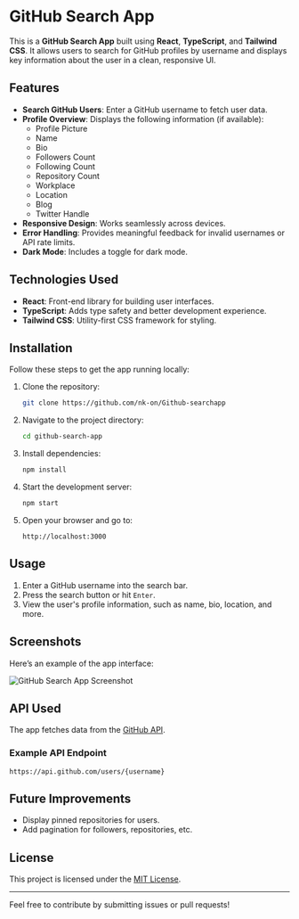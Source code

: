 # GitHub Search App

This is a **GitHub Search App** built using **React**, **TypeScript**, and **Tailwind CSS**. It allows users to search for GitHub profiles by username and displays key information about the user in a clean, responsive UI.

## Features

- **Search GitHub Users**: Enter a GitHub username to fetch user data.
- **Profile Overview**: Displays the following information (if available):
  - Profile Picture
  - Name
  - Bio
  - Followers Count
  - Following Count
  - Repository Count
  - Workplace
  - Location
  - Blog
  - Twitter Handle
- **Responsive Design**: Works seamlessly across devices.
- **Error Handling**: Provides meaningful feedback for invalid usernames or API rate limits.
- **Dark Mode**: Includes a toggle for dark mode.

## Technologies Used

- **React**: Front-end library for building user interfaces.
- **TypeScript**: Adds type safety and better development experience.
- **Tailwind CSS**: Utility-first CSS framework for styling.

## Installation

Follow these steps to get the app running locally:

1. Clone the repository:
   ```bash
   git clone https://github.com/nk-on/Github-searchapp
   ```

2. Navigate to the project directory:
   ```bash
   cd github-search-app
   ```

3. Install dependencies:
   ```bash
   npm install
   ```

4. Start the development server:
   ```bash
   npm start
   ```

5. Open your browser and go to:
   ```
   http://localhost:3000
   ```

## Usage

1. Enter a GitHub username into the search bar.
2. Press the search button or hit `Enter`.
3. View the user's profile information, such as name, bio, location, and more.

## Screenshots

Here’s an example of the app interface:

![GitHub Search App Screenshot]('./public/assets/Screenshot.png')


## API Used

The app fetches data from the [GitHub API](https://docs.github.com/en/rest).

### Example API Endpoint

```plaintext
https://api.github.com/users/{username}
```

## Future Improvements

- Display pinned repositories for users.
- Add pagination for followers, repositories, etc.

## License

This project is licensed under the [MIT License](LICENSE).

---

Feel free to contribute by submitting issues or pull requests!
